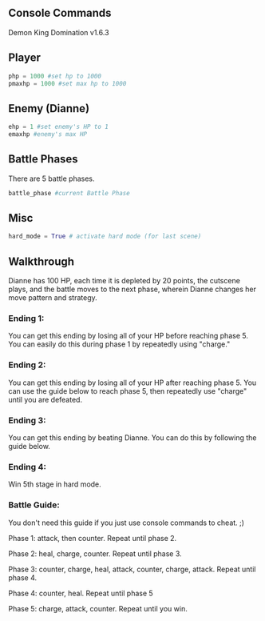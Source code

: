 ## Console Commands
Demon King Domination v1.6.3

## Player
```python
php = 1000 #set hp to 1000
pmaxhp = 1000 #set max hp to 1000
```

## Enemy (Dianne)
```python
ehp = 1 #set enemy's HP to 1
emaxhp #enemy's max HP
```

## Battle Phases
There are 5 battle phases.
```python
battle_phase #current Battle Phase
```

## Misc
```python
hard_mode = True # activate hard mode (for last scene)
```

## Walkthrough
Dianne has 100 HP, each time it is depleted by 20 points, the cutscene plays, and the battle moves to the next phase, wherein Dianne changes her move pattern and strategy.
### Ending 1: 
You can get this ending by losing all of your HP before reaching phase 5. You can easily do this during phase 1 by repeatedly using "charge."
### Ending 2: 
You can get this ending by losing all of your HP after reaching phase 5. You can use the guide below to reach phase 5, then repeatedly use "charge" until you are defeated.
### Ending 3: 
You can get this ending by beating Dianne. You can do this by following the guide below.
### Ending 4: 
Win 5th stage in hard mode.

### Battle Guide:
You don't need this guide if you just use console commands to cheat. ;)

Phase 1:
attack, then counter. Repeat until phase 2.  

Phase 2:
heal, charge, counter. Repeat until phase 3.  

Phase 3:
counter, charge, heal, attack, counter, charge, attack. Repeat until phase 4.

Phase 4:
counter, heal. Repeat until phase 5

Phase 5:
charge, attack, counter. Repeat until you win.